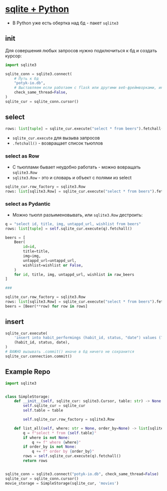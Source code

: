 # [sqlite + Python](https://github.com/343dev/optimizt)

- В Python уже есть обертка над бд - пакет `sqlite3`

## init

Для совершения любых запросов нужно подключиться к бд и создать курсор:

```python
import sqlite3

sqlite_conn = sqlite3.connect(
    # Путь к бд
    "potyk-io.db",
    # Выставляем если работаем с flask или другими веб-фреймворками, иначе будут ошибки
    check_same_thread=False,  
)
sqlite_cur = sqlite_conn.cursor()
```

## select

```python
rows: list[tuple] = sqlite_cur.execute("select * from beers").fetchall()
```

- `sqlite_cur.execute` для вызыва запросов
- `.fetchall()` - возвращает список тьюплов

### select as Row

- C тьюплами бывает неудобно работать - можно вовращать `sqlite3.Row`
- `sqlite3.Row` - это и словарь и объект с полями из select

```python
sqlite_cur.row_factory = sqlite3.Row
rows: list[sqlite3.Row] = sqlite_cur.execute("select * from beers").fetchall()
```

### select as Pydantic

- Можно тьюпл разъименовывать, или `sqlite3.Row` дестроить:

```python
q = "select id, title, img, untappd_url, wishlist from beers"
rows: list[tuple] = self.sqlite_cur.execute(q).fetchall()

beers = [
    Beer(
        id=id,
        title=title,
        img=img,
        untappd_url=untappd_url,
        wishlist=wishlist or False,
    )
    for id, title, img, untappd_url, wishlist in raw_beers
]

###

sqlite_cur.row_factory = sqlite3.Row
rows: list[sqlite3.Row] = sqlite_cur.execute("select * from beers").fetchall()
beers = [Beer(**row) for row in rows]
```

## insert


```python
sqlite_cur.execute(
    'insert into habit_performings (habit_id, status, "date") values (?, ?, ?);',
    (habit_id, status, date),
)
# ВАЖНО вызывать .commit() иначе в бд ничего не сохранится
sqlite_cur.connection.commit()
```

## Example Repo

```python
import sqlite3


class SimpleStorage:
    def __init__(self, sqlite_cur: sqlite3.Cursor, table: str) -> None:
        self.sqlite_cur = sqlite_cur
        self.table = table

        self.sqlite_cur.row_factory = sqlite3.Row

    def list_all(self, where: str = None, order_by=None) -> list[sqlite3.Row]:
        q = f"select * from {self.table}"
        if where is not None:
            q += f" where {where}"
        if order_by is not None:
            q += f" order by {order_by}"
        rows = self.sqlite_cur.execute(q).fetchall()
        return rows


sqlite_conn = sqlite3.connect("potyk-io.db", check_same_thread=False)
sqlite_cur = sqlite_conn.cursor()
movie_storage = SimpleStorage(sqlite_cur, 'movies')
```